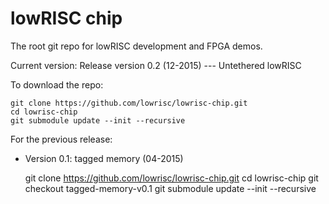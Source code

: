 lowRISC chip
==============================================

The root git repo for lowRISC development and FPGA demos.

Current version: Release version 0.2 (12-2015) --- Untethered lowRISC

To download the repo:

    git clone https://github.com/lowrisc/lowrisc-chip.git
    cd lowrisc-chip
    git submodule update --init --recursive



For the previous release:

* Version 0.1: tagged memory (04-2015)

    git clone https://github.com/lowrisc/lowrisc-chip.git
    cd lowrisc-chip
    git checkout tagged-memory-v0.1
    git submodule update --init --recursive

